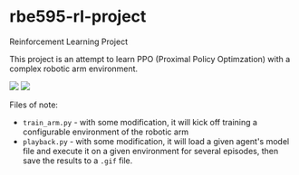 # rbe595-rl-project
Reinforcement Learning Project

This project is an attempt to learn PPO (Proximal Policy Optimzation) with a complex robotic arm environment.

<img src="imgs/2_objects_approx_300_average.gif">

<img src="imgs/1_with_blocker_average_200.gif">

Files of note:

* `train_arm.py` - with some modification, it will kick off training a configurable environment of the robotic arm
* `playback.py` - with some modification, it will load a given agent's model file and execute it on a given environment for several episodes, then save the results to a `.gif` file.